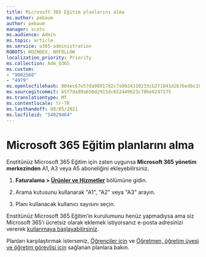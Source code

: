 ```yaml
---
title: Microsoft 365 Eğitim planlarını alma
ms.author: pebaum
author: pebaum
manager: scotv
ms.audience: Admin
ms.topic: article
ms.service: o365-administration
ROBOTS: NOINDEX, NOFOLLOW
localization_priority: Priority
ms.collection: Adm_O365
ms.custom:
- "9002568"
- "4979"
ms.openlocfilehash: 004ec67e57da98917d2c7a9924310233cb271041d2b7bedbc288dc9cbff26385
ms.sourcegitcommit: b5f7da89a650d2915dc652449623c78be6247175
ms.translationtype: MT
ms.contentlocale: tr-TR
ms.lasthandoff: 08/05/2021
ms.locfileid: "54029464"
---
```

# <a name="get-the-microsoft-365-education-plans"></a>Microsoft 365 Eğitim planlarını alma

Enstitünüz Microsoft 365 Eğitim için zaten uygunsa **Microsoft 365 yönetim merkezinden** A1, A3 veya A5 aboneliğini ekleyebilirsiniz. 

1. **Faturalama > [Ürünler ve Hizmetler](https://go.microsoft.com/fwlink/p/?linkid=868433)** bölümüne gidin.

2. Arama kutusunu kullanarak "A1", "A2" veya "A3" arayın.

3. Planı kullanacak kullanıcı sayısını seçin.

Enstitünüz Microsoft 365 Eğitim’in kurulumunu henüz yapmadıysa ama siz Microsoft 365’i ücretsiz olarak eklemek istiyorsanız e-posta adresinizi vererek [ kullanmaya başlayabilirsiniz](https://www.microsoft.com/education/products/office).

 Planları karşılaştırmak isterseniz, [Öğrenciler için](https://www.microsoft.com/microsoft-365/academic/compare-office-365-education-plans?activetab=tab:primaryr1) ve [Öğretmen, öğretim üyesi ve öğretim görevlisi için](https://www.microsoft.com/microsoft-365/academic/compare-office-365-education-plans?activetab=tab:primaryr2) sağlanan planlara bakın.

